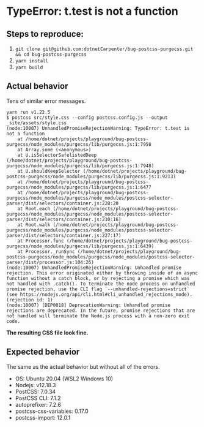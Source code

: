 # TypeError: t.test is not a function


## Steps to reproduce:

1. `git clone git@github.com:dotnetCarpenter/bug-postcss-purgecss.git && cd bug-postcss-purgecss`
1. `yarn install`
2. `yarn build`

## Actual behavior

Tens of similar error messages.

```
yarn run v1.22.5
$ postcss src/style.css --config postcss.config.js --output _site/assets/style.css
(node:10007) UnhandledPromiseRejectionWarning: TypeError: t.test is not a function
    at /home/dotnet/projects/playground/bug-postcss-purgecss/node_modules/purgecss/lib/purgecss.js:1:7958
    at Array.some (<anonymous>)
    at U.isSelectorSafelistedDeep (/home/dotnet/projects/playground/bug-postcss-purgecss/node_modules/purgecss/lib/purgecss.js:1:7948)
    at U.shouldKeepSelector (/home/dotnet/projects/playground/bug-postcss-purgecss/node_modules/purgecss/lib/purgecss.js:1:9213)
    at /home/dotnet/projects/playground/bug-postcss-purgecss/node_modules/purgecss/lib/purgecss.js:1:6477
    at /home/dotnet/projects/playground/bug-postcss-purgecss/node_modules/purgecss/node_modules/postcss-selector-parser/dist/selectors/container.js:228:20
    at Root.each (/home/dotnet/projects/playground/bug-postcss-purgecss/node_modules/purgecss/node_modules/postcss-selector-parser/dist/selectors/container.js:210:16)
    at Root.walk (/home/dotnet/projects/playground/bug-postcss-purgecss/node_modules/purgecss/node_modules/postcss-selector-parser/dist/selectors/container.js:227:17)
    at Processor.func (/home/dotnet/projects/playground/bug-postcss-purgecss/node_modules/purgecss/lib/purgecss.js:1:6439)
    at Processor._runSync (/home/dotnet/projects/playground/bug-postcss-purgecss/node_modules/purgecss/node_modules/postcss-selector-parser/dist/processor.js:104:26)
(node:10007) UnhandledPromiseRejectionWarning: Unhandled promise rejection. This error originated either by throwing inside of an async function without a catch block, or by rejecting a promise which was not handled with .catch(). To terminate the node process on unhandled promise rejection, use the CLI flag `--unhandled-rejections=strict` (see https://nodejs.org/api/cli.html#cli_unhandled_rejections_mode). (rejection id: 1)
(node:10007) [DEP0018] DeprecationWarning: Unhandled promise rejections are deprecated. In the future, promise rejections that are not handled will terminate the Node.js process with a non-zero exit code.
```

**The resulting CSS file look fine.**

## Expected behavior

The same as the actual behavior but without all of the errors.

- OS: Ubuntu 20.04 (WSL2 Windows 10)
- Nodejs: v12.18.3
- PostCSS: 7.0.34
- PostCSS CLI: 7.1.2
- autoprefixer: 7.2.6
- postcss-css-variables: 0.17.0
- postcss-import: 12.0.1
